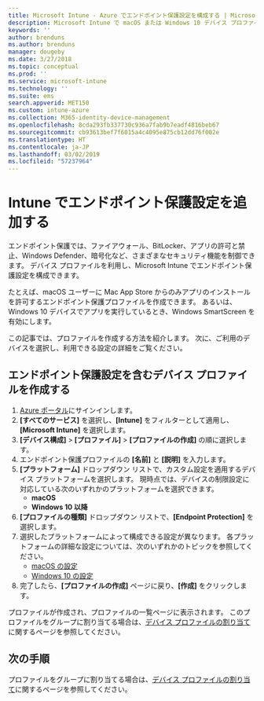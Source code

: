 ```yaml
---
title: Microsoft Intune - Azure でエンドポイント保護設定を構成する | Microsoft Docs
description: Microsoft Intune で macOS または Windows 10 デバイス プロファイルを作成するとき、エンドポイント保護設定を作成します。
keywords: ''
author: brenduns
ms.author: brenduns
manager: dougeby
ms.date: 3/27/2018
ms.topic: conceptual
ms.prod: ''
ms.service: microsoft-intune
ms.technology: ''
ms.suite: ems
search.appverid: MET150
ms.custom: intune-azure
ms.collection: M365-identity-device-management
ms.openlocfilehash: 8cda293fb337730c936a7fab9b7eadf4816beb67
ms.sourcegitcommit: cb93613bef7f6015a4c4095e875cb12dd76f002e
ms.translationtype: HT
ms.contentlocale: ja-JP
ms.lasthandoff: 03/02/2019
ms.locfileid: "57237964"
---
```

# <a name="add-endpoint-protection-settings-in-intune"></a>Intune でエンドポイント保護設定を追加する

エンドポイント保護では、ファイアウォール、BitLocker、アプリの許可と禁止、Windows Defender、暗号化など、さまざまなセキュリティ機能を制御できます。 デバイス プロファイルを利用し、Microsoft Intune でエンドポイント保護設定を構成できます。

たとえば、macOS ユーザーに Mac App Store からのみアプリのインストールを許可するエンドポイント保護プロファイルを作成できます。 あるいは、Windows 10 デバイスでアプリを実行しているとき、Windows SmartScreen を有効にします。

この記事では、プロファイルを作成する方法を紹介します。 次に、ご利用のデバイスを選択し、利用できる設定の詳細をご覧ください。

## <a name="create-a-device-profile-containing-endpoint-protection-settings"></a>エンドポイント保護設定を含むデバイス プロファイルを作成する

1. [Azure ポータル](https://portal.azure.com)にサインインします。
2. **[すべてのサービス]** を選択し、**[Intune]** をフィルターとして適用し、**[Microsoft Intune]** を選択します。
3. **[デバイス構成]** > **[プロファイル]** > **[プロファイルの作成]** の順に選択します。
4. エンドポイント保護プロファイルの **[名前]** と **[説明]** を入力します。
5. **[プラットフォーム]** ドロップダウン リストで、カスタム設定を適用するデバイス プラットフォームを選択します。 現時点では、デバイスの制限設定に対応している次のいずれかのプラットフォームを選択できます。
   - **macOS**
   - **Windows 10 以降**
6. **[プロファイルの種類]** ドロップダウン リストで、**[Endpoint Protection]** を選択します。 
7. 選択したプラットフォームによって構成できる設定が異なります。 各プラットフォームの詳細な設定については、次のいずれかのトピックを参照してください。
   - [macOS の設定](endpoint-protection-macos.md)
   - [Windows 10 の設定](endpoint-protection-windows-10.md)
8. 完了したら、**[プロファイルの作成]** ページに戻り、**[作成]** をクリックします。

プロファイルが作成され、プロファイルの一覧ページに表示されます。 このプロファイルをグループに割り当てる場合は、[デバイス プロファイルの割り当て](device-profile-assign.md)に関するページを参照してください。

## <a name="next-steps"></a>次の手順
プロファイルをグループに割り当てる場合は、[デバイス プロファイルの割り当て](device-profile-assign.md)に関するページを参照してください。
